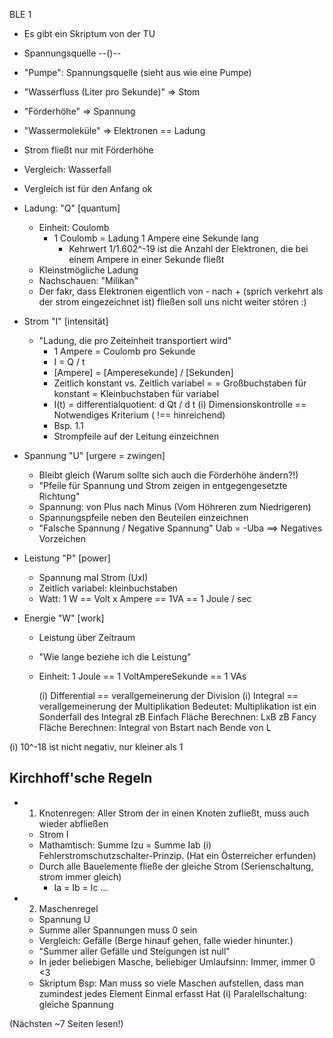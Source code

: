 BLE 1

- Es gibt ein Skriptum von der TU
- Spannungsquelle --()--
- "Pumpe": Spannungsquelle (sieht aus wie eine Pumpe)
- "Wasserfluss (Liter pro Sekunde)" => Stom
- "Förderhöhe" => Spannung
- "Wassermoleküle" => Elektronen == Ladung
- Strom fließt nur mit Förderhöhe
- Vergleich: Wasserfall
- Vergleich ist für den Anfang ok

- Ladung: "Q" [quantum]
  - Einheit: Coulomb
    - 1 Coulomb = Ladung 1 Ampere eine Sekunde lang
      - Kehrwert 1/1.602^-19 ist die Anzahl der Elektronen, die bei einem Ampere in einer Sekunde fließt
  - Kleinstmögliche Ladung
  - Nachschauen: "Milikan"
  - Der fakr, dass Elektronen eigentlich von - nach + (sprich verkehrt als der strom eingezeichnet ist) fließen soll uns nicht weiter stören :)

- Strom "I" [intensität]
  - "Ladung, die pro Zeiteinheit transportiert wird"
    - 1 Ampere = Coulomb pro Sekunde
    - I = Q / t
    - [Ampere] = [Amperesekunde] / [Sekunden]
    - Zeitlich konstant vs. Zeitlich variabel =
      = Großbuchstaben für konstant
      = Kleinbuchstaben für variabel
    - I(t) = differentialquotient: d Qt / d t
      (i) Dimensionskontrolle == Notwendiges Kriterium ( !== hinreichend)
    - Bsp. 1.1
    - Strompfeile auf der Leitung einzeichnen

- Spannung "U" [urgere = zwingen]
  - Bleibt gleich (Warum sollte sich auch die Förderhöhe ändern?!)
  - "Pfeile für Spannung und Strom zeigen in entgegengesetzte Richtung"
  - Spannung: von Plus nach Minus (Vom Höhreren zum Niedrigeren)
  - Spannungspfeile neben den Beuteilen einzeichnen
  - "Falsche Spannung / Negative Spannung" Uab = -Uba  ==> Negatives Vorzeichen

- Leistung "P" [power]
  - Spannung mal Strom (UxI)
  - Zeitlich variabel: kleinbuchstaben
  - Watt: 1 W == Volt x Ampere == 1VA == 1 Joule / sec

- Energie "W" [work]
  - Leistung über Zeitraum
  - "Wie lange beziehe ich die Leistung"
  - Einheit: 1 Joule == 1 VoltAmpereSekunde == 1 VAs

    (i) Differential == verallgemeinerung der Division
    (i) Integral == verallgemeinerung der Multiplikation
    Bedeutet: Multiplikation ist ein Sonderfall des Integral
      zB Einfach Fläche Berechnen: LxB
      zB Fancy Fläche Berechnen: Integral von Bstart nach Bende von L


(i) 10^-18 ist nicht negativ, nur kleiner als 1

## Kirchhoff'sche Regeln

  - 1. Knotenregen: Aller Strom der in einen Knoten zufließt, muss auch wieder abfließen
    - Strom I
    - Mathamtisch: Summe Izu = Summe Iab
      (i) Fehlerstromschutzschalter-Prinzip. (Hat ein Österreicher erfunden)
    - Durch alle Bauelemente fließe der gleiche Strom (Serienschaltung, strom immer gleich)
      - Ia = Ib = Ic ...

  - 2. Maschenregel
    - Spannung U
    - Summe aller Spannungen muss 0 sein
    - Vergleich: Gefälle (Berge hinauf gehen, falle wieder hinunter.)
    - "Summer aller Gefälle und Steigungen ist null"
    - In jeder beliebigen Masche, beliebiger Umlaufsinn: Immer, immer 0 <3
    - Skriptum Bsp: Man muss so viele Maschen aufstellen, dass man zumindest jedes Element Einmal erfasst Hat
      (i) Paralellschaltung: gleiche Spannung



(Nächsten ~7 Seiten lesen!)
